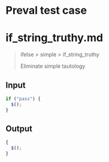 # Preval test case

# if_string_truthy.md

> ifelse > simple > if_string_truthy
>
> Eliminate simple tautology

## Input

`````js filename=intro
if ("pass") {
  $();
}
`````

## Output

`````js filename=intro
{
  $();
}
`````
